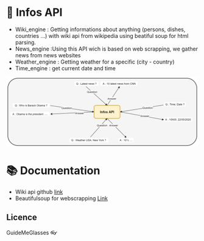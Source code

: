 # :newspaper: Infos API

- Wiki_engine : Getting informations about anything (persons, dishes, countries ...) with wiki api from wikipedia using beatiful soup for html parsing.
- News_engine :Using this API wich is based on web scrapping, we gather news from news websites
- Weather_engine : Getting weather for a specific (city - country)
- Time_engine : get current date and time

![Infos API](diag.png)
# :books: Documentation
- Wiki api github [link](https://github.com/goldsmith/Wikipedia)
- Beautifulsoup for webscrapping [Link](https://python.doctor/page-beautifulsoup-html-parser-python-library-xml)
## Licence
GuideMeGlasses
:eyeglasses: